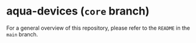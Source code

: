 # aqua-devices (`core` branch)

For a general overview of this repository, please refer to the `README` in the `main` branch.
